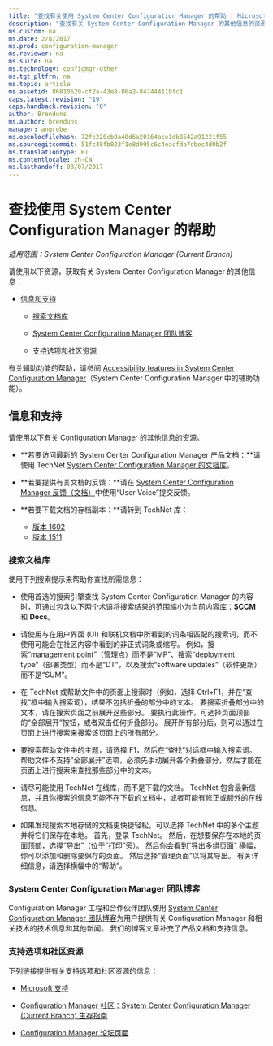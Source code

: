 ```yaml
---
title: "查找有关使用 System Center Configuration Manager 的帮助 | Microsoft Docs"
description: "查找有关 System Center Configuration Manager 的其他信息的资源。"
ms.custom: na
ms.date: 2/8/2017
ms.prod: configuration-manager
ms.reviewer: na
ms.suite: na
ms.technology: configmgr-other
ms.tgt_pltfrm: na
ms.topic: article
ms.assetid: 86810629-cf2a-43e8-86a2-847444119fc1
caps.latest.revision: "19"
caps.handback.revision: "0"
author: Brenduns
ms.author: brenduns
manager: angrobe
ms.openlocfilehash: 72fe220cb9a40d6a20164ace1db8542a91221f55
ms.sourcegitcommit: 51fc48fb023f1e8d995c6c4eacfda7dbec4d0b2f
ms.translationtype: HT
ms.contentlocale: zh-CN
ms.lasthandoff: 08/07/2017
---
```

# <a name="find-help-for-using-system-center-configuration-manager"></a>查找使用 System Center Configuration Manager 的帮助

*适用范围：System Center Configuration Manager (Current Branch)*

请使用以下资源，获取有关 System Center Configuration Manager 的其他信息：  

-   [信息和支持](#bkmk_Info)  

    -   [搜索文档库](#BKMK_SearchTips)  

    -   [System Center Configuration Manager 团队博客](#BKMK_ProductGroupBlog)  
    -   [支持选项和社区资源](#BKMK_SupportOptions)

  有关辅助功能的帮助，请参阅 [Accessibility features in System Center Configuration Manager](../../core/understand/accessibility-features.md)（System Center Configuration Manager 中的辅助功能）。

##  <a name="bkmk_Info"></a> 信息和支持  
 请使用以下有关 Configuration Manager 的其他信息的资源。  

-   **若要访问最新的 System Center Configuration Manager 产品文档：**请使用 TechNet [System Center Configuration Manager 的文档库](http://go.microsoft.com/fwlink/p/?LinkId=691974)。

-   **若要提供有关文档的反馈：**请在 [System Center Configuration Manager 反馈（文档）](https://configurationmanager.uservoice.com/forums/300492-ideas/category/112371-documentation)中使用“User Voice”提交反馈。  

-   **若要下载文档的存档副本：**请转到 TechNet 库：

    - [版本 1602](https://gallery.technet.microsoft.com/documentation-for-system-ea90eaf1)
    - [版本 1511](https://gallery.technet.microsoft.com/documentation-for-system-ea90eaf1)

###  <a name="BKMK_SearchTips"></a> 搜索文档库  
 使用下列搜索提示来帮助你查找所需信息：  

-   使用首选的搜索引擎查找 System Center Configuration Manager 的内容时，可通过包含以下两个术语将搜索结果的范围缩小为当前内容库：**SCCM** 和 **Docs**。

-   请使用与在用户界面 (UI) 和联机文档中所看到的词条相匹配的搜索词，而不使用可能会在社区内容中看到的非正式词条或缩写。 例如，搜索“management point”（管理点）而不是“MP”、搜索“deployment type”（部署类型）而不是“DT”，以及搜索“software updates”（软件更新）而不是“SUM”。  

-   在 TechNet 或帮助文件中的页面上搜索时（例如，选择 Ctrl+F1，并在“查找”框中输入搜索词），结果不包括折叠的部分中的文本。 要搜索折叠部分中的文本，请在搜索页面之前展开这些部分。 要执行此操作，可选择页面顶部的“全部展开”按钮，或者双击任何折叠部分。 展开所有部分后，则可以通过在页面上进行搜索来搜索该页面上的所有部分。  

-   要搜索帮助文件中的主题，请选择 F1，然后在“查找”对话框中输入搜索词。 帮助文件不支持“全部展开”选项，必须先手动展开各个折叠部分，然后才能在页面上进行搜索来查找那些部分中的文本。  

-   请尽可能使用 TechNet 在线库，而不是下载的文档。 TechNet 包含最新信息，并且你搜索的信息可能不在下载的文档中，或者可能有修正或额外的在线信息。  

-   如果发现搜索本地存储的文档更快捷轻松，可以选择 TechNet 中的多个主题并将它们保存在本地。 首先，登录 TechNet。 然后，在想要保存在本地的页面顶部，选择“导出”（位于“打印”旁）。 然后你会看到“导出多组页面”  横幅，你可以添加和删除要保存的页面。 然后选择“管理页面”以将其导出。 有关详细信息，请选择横幅中的“帮助”。  

###  <a name="BKMK_ProductGroupBlog"></a> System Center Configuration Manager 团队博客  
 Configuration Manager 工程和合作伙伴团队使用 [System Center Configuration Manager 团队博客](http://go.microsoft.com/fwlink/?LinkId=191941)为用户提供有关 Configuration Manager 和相关技术的技术信息和其他新闻。 我们的博客文章补充了产品文档和支持信息。  

###  <a name="BKMK_SupportOptions"></a> 支持选项和社区资源  
 下列链接提供有关支持选项和社区资源的信息：  

-   [Microsoft 支持](http://go.microsoft.com/fwlink/?LinkId=243064)  

-   [Configuration Manager 社区：System Center Configuration Manager (Current Branch) 生存指南](http://social.technet.microsoft.com/wiki/contents/articles/33035.system-center-configuration-manager-current-branch-survival-guide.aspx )  

-   [Configuration Manager 论坛页面](https://social.technet.microsoft.com/Forums/en-US/home?category=ConfigMgrCB)  
